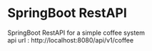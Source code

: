 # SpringBoot RestAPI
SpringBoot RestAPI for a simple coffee system <br>
api url : http://localhost:8080/api/v1/coffee
